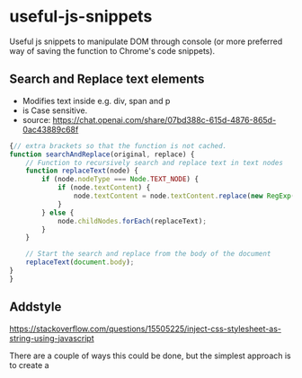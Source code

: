 # useful-js-snippets
Useful js snippets to manipulate DOM through console (or more preferred way of saving the function to Chrome's code snippets).

## Search and Replace text elements
- Modifies text inside e.g. div, span and p
- is Case sensitive.
- source: https://chat.openai.com/share/07bd388c-615d-4876-865d-0ac43889c68f 
``` javascript
{// extra brackets so that the function is not cached.
function searchAndReplace(original, replace) {
    // Function to recursively search and replace text in text nodes
    function replaceText(node) {
        if (node.nodeType === Node.TEXT_NODE) {
            if (node.textContent) {
                node.textContent = node.textContent.replace(new RegExp(original, 'g'), replace);
            }
        } else {
            node.childNodes.forEach(replaceText);
        }
    }

    // Start the search and replace from the body of the document
    replaceText(document.body);
}
}
```

## Addstyle

https://stackoverflow.com/questions/15505225/inject-css-stylesheet-as-string-using-javascript

There are a couple of ways this could be done, but the simplest approach is to create a <style> element, set its textContent property, and append to the page’s <head>.
``` javascript
/**
 * Utility function to add CSS in multiple passes.
 * @param {string} styleString
 */
function addStyle(styleString) {
  const style = document.createElement('style');
  style.textContent = styleString;
  document.head.append(style);
}

addStyle(`
  body {
    color: red;
  }
`);

addStyle(`
  body {
    background: silver;
  }
`);
 ``` 
  
If you want, you could change this slightly so the CSS is replaced when addStyle() is called instead of appending it.
``` javascript
/**
 * Utility function to add replaceable CSS.
 * @param {string} styleString
 */
const addStyle = (() => {
  const style = document.createElement('style');
  document.head.append(style);
  return (styleString) => style.textContent = styleString;
})();

addStyle(`
  body {
    color: red;
  }
`);

addStyle(`
  body {
    background: silver;
  }
`);
```
## Filter
 
u-block filters:

https://www.reddit.com/r/assholedesign/comments/p5phe2/you_are_now_completely_unable_to_view_twitter_on/  
  
```
twitter.com##div[role='dialog']
twitter.com##[id$='PromoSlot']
twitter.com##html->body:style(overflow:visible !important;)
twitter.com##html:style(overflow:visible !important;)
```

Those last two lines can be applied to any website at all that blocks scrolling 
  
 ## Generate UUID
 
  
  ``` javascript
  let guid = function() {
	function s4() {
	  return Math.floor((1 + Math.random()) * 0x10000)
		.toString(16)
		.substring(1);
	}
	return s4() + s4() + '-' + s4() + '-' + s4() + '-' +
	  s4() + '-' + s4() + s4() + s4();
  }
```
